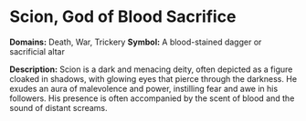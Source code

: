 # Scion, God of Blood Sacrifice

**Domains:** Death, War, Trickery
**Symbol:** A blood-stained dagger or sacrificial altar

**Description:** Scion is a dark and menacing deity, often depicted as a figure cloaked in shadows, with glowing eyes that pierce through the darkness. He exudes an aura of malevolence and power, instilling fear and awe in his followers. His presence is often accompanied by the scent of blood and the sound of distant screams.